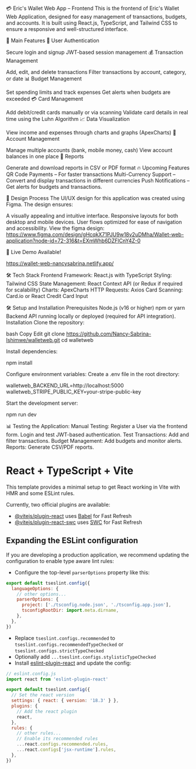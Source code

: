 💳 Eric's Wallet Web App – Frontend
This is the frontend of Eric's Wallet Web Application, designed for easy management of transactions, budgets, and accounts. It is built using React.js, TypeScript, and Tailwind CSS to ensure a responsive and well-structured interface.

🌟 Main Features
🔐 User Authentication

Secure login and signup
JWT-based session management
💰 Transaction Management

Add, edit, and delete transactions
Filter transactions by account, category, or date
📊 Budget Management

Set spending limits and track expenses
Get alerts when budgets are exceeded
💳 Card Management

Add debit/credit cards manually or via scanning
Validate card details in real time using the Luhn Algorithm
📈 Data Visualization

View income and expenses through charts and graphs (ApexCharts)
🏦 Account Management

Manage multiple accounts (bank, mobile money, cash)
View account balances in one place
📜 Reports

Generate and download reports in CSV or PDF format
🔥 Upcoming Features
QR Code Payments – For faster transactions
Multi-Currency Support – Convert and display transactions in different currencies
Push Notifications – Get alerts for budgets and transactions.

🎨 Design Process
The UI/UX design for this application was created using Figma. The design ensures:

A visually appealing and intuitive interface.
Responsive layouts for both desktop and mobile devices.
User flows optimized for ease of navigation and accessibility.
View the figma design: https://www.figma.com/design/gHcqkX71PJU9w18v2uDMha/Wallet-web-application?node-id=72-316&t=EXmWhb6DZFlCnY4Z-0


🚀 Live Demo Available!

https://wallet-web-nancysabrina.netlify.app/


🛠️ Tech Stack
Frontend Framework: React.js with TypeScript
Styling: Tailwind CSS
State Management: React Context API (or Redux if required for scalability)
Charts: ApexCharts
HTTP Requests: Axios
Card Scanning: Card.io or React Credit Card Input

🛠️ Setup and Installation
Prerequisites
Node.js (v16 or higher)
npm or yarn
Backend API running locally or deployed (required for API integration).
Installation
Clone the repository:

bash
Copy
Edit
git clone https://github.com/Nancy-Sabrina-Ishimwe/walletweb.git
cd walletweb

Install dependencies:

npm install

Configure environment variables: Create a .env file in the root directory:

walletweb_BACKEND_URL=http://localhost:5000
walletweb_STRIPE_PUBLIC_KEY=your-stripe-public-key

Start the development server:

npm run dev

📊 Testing the Application:
Manual Testing:
Register a User via the frontend form.
Login and test JWT-based authentication.
Test Transactions: Add and filter transactions.
Budget Management: Add budgets and monitor alerts.
Reports: Generate CSV/PDF reports.
























# React + TypeScript + Vite

This template provides a minimal setup to get React working in Vite with HMR and some ESLint rules.

Currently, two official plugins are available:

- [@vitejs/plugin-react](https://github.com/vitejs/vite-plugin-react/blob/main/packages/plugin-react/README.md) uses [Babel](https://babeljs.io/) for Fast Refresh
- [@vitejs/plugin-react-swc](https://github.com/vitejs/vite-plugin-react-swc) uses [SWC](https://swc.rs/) for Fast Refresh

## Expanding the ESLint configuration

If you are developing a production application, we recommend updating the configuration to enable type aware lint rules:

- Configure the top-level `parserOptions` property like this:

```js
export default tseslint.config({
  languageOptions: {
    // other options...
    parserOptions: {
      project: ['./tsconfig.node.json', './tsconfig.app.json'],
      tsconfigRootDir: import.meta.dirname,
    },
  },
})
```

- Replace `tseslint.configs.recommended` to `tseslint.configs.recommendedTypeChecked` or `tseslint.configs.strictTypeChecked`
- Optionally add `...tseslint.configs.stylisticTypeChecked`
- Install [eslint-plugin-react](https://github.com/jsx-eslint/eslint-plugin-react) and update the config:

```js
// eslint.config.js
import react from 'eslint-plugin-react'

export default tseslint.config({
  // Set the react version
  settings: { react: { version: '18.3' } },
  plugins: {
    // Add the react plugin
    react,
  },
  rules: {
    // other rules...
    // Enable its recommended rules
    ...react.configs.recommended.rules,
    ...react.configs['jsx-runtime'].rules,
  },
})
```
